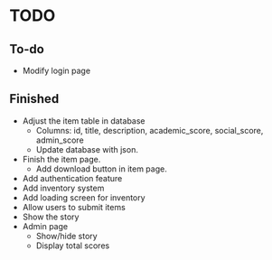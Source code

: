 # TODO

## To-do

- Modify login page

## Finished

- Adjust the item table in database
  - Columns: id, title, description, academic_score, social_score, admin_score
  - Update database with json.
- Finish the item page.
  - Add download button in item page.
- Add authentication feature
- Add inventory system
- Add loading screen for inventory
- Allow users to submit items
- Show the story
- Admin page
  - Show/hide story
  - Display total scores
